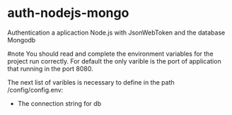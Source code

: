 # auth-nodejs-mongo
Authentication a aplicaction Node.js with JsonWebToken and the database Mongodb

#note
You should read and complete the environment variables for the project run correctly.
For default the only varible is the port of application that running in the port 8080.

The next list of varibles is necessary to define in the path /config/config.env:

- The connection string for db
